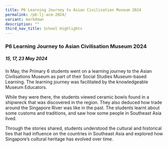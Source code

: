 ```yaml
---
title: P6 Learning Journey to Asian Civilisation Museum 2024
permalink: /p6-lj-acm-2024/
variant: markdown
description: ""
third_nav_title: School Highlights
---
```

### P6 Learning Journey to Asian Civilisation Museum 2024

##### 15, 17, 23 May 2024

In May, the Primary 6 students went on a learning journey to the Asian Civilisations Museum as part of their Social Studies Museum-based Learning. The learning journey was facilitated by the knowledgeable Museum Educators.

While they were there, the students viewed ceramic bowls found in a shipwreck that was discovered in the region. They also deduced how trade around the Singapore River was like in the past. The students learnt about some customs and traditions, and saw how some people in Southeast Asia lived.

Through the stories shared, students understood the cultural and historical ties that had influence on the countries in Southeast Asia and explored how Singapore’s cultural heritage has evolved over time.